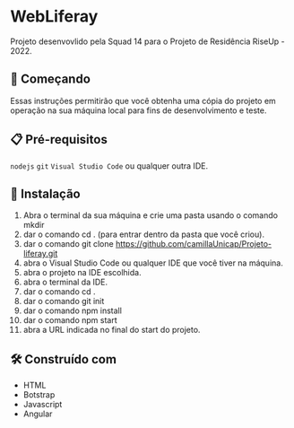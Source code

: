 # WebLiferay

Projeto desenvovlido pela Squad 14 para o Projeto de Residência RiseUp - 2022.

## 🚀 Começando

Essas instruções permitirão que você obtenha uma cópia do projeto em operação na sua máquina local para fins de desenvolvimento e teste.


## 📋 Pré-requisitos

`nodejs` 
`git`
`Visual Studio Code` ou qualquer outra IDE.

## 🔧 Instalação

1. Abra o terminal da sua máquina e crie uma pasta usando o comando mkdir <nome da pasta> 
2. dar o comando cd . <nome da pasta> (para entrar dentro da pasta que você criou).
3. dar o comando git clone https://github.com/camillaUnicap/Projeto-liferay.git
4. abra o Visual Studio Code ou qualquer IDE que você tiver na máquina.
5. abra o projeto na IDE escolhida.
6. abra o terminal da IDE.
7. dar o comando cd . <nome do projeto> 
8. dar o comando git init
9. dar o comando npm install
10. dar o comando npm start
11. abra a URL indicada no final do start do projeto.
  
## 🛠️ Construído com

* HTML
* Botstrap
* Javascript
* Angular


